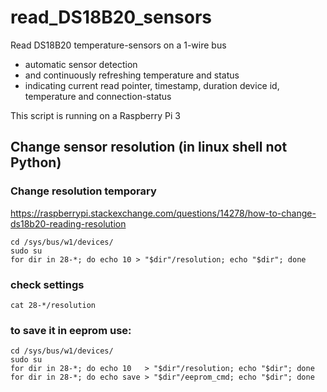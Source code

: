 # read_DS18B20_sensors

Read DS18B20 temperature-sensors on a 1-wire bus
- automatic sensor detection 
- and continuously refreshing temperature and status
- indicating current read pointer, timestamp, duration device id, temperature and connection-status

This script is running on a Raspberry Pi 3


## Change sensor resolution (in linux shell not Python)
### Change resolution temporary
https://raspberrypi.stackexchange.com/questions/14278/how-to-change-ds18b20-reading-resolution

``` shell
cd /sys/bus/w1/devices/  
sudo su  
for dir in 28-*; do echo 10 > "$dir"/resolution; echo "$dir"; done  
```

### check settings
``` shell
cat 28-*/resolution  
```

### to save it in eeprom use:
``` shell
cd /sys/bus/w1/devices/  
sudo su  
for dir in 28-*; do echo 10   > "$dir"/resolution; echo "$dir"; done  
for dir in 28-*; do echo save > "$dir"/eeprom_cmd; echo "$dir"; done  
```

